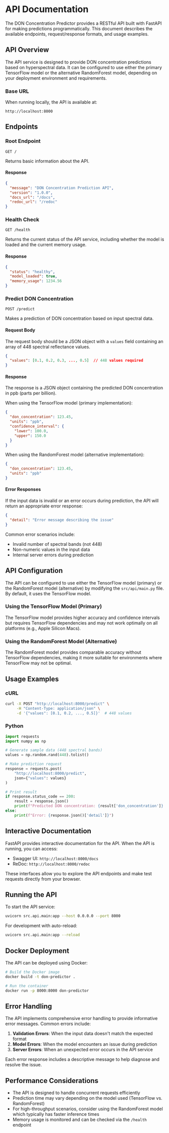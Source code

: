 # API Documentation

The DON Concentration Predictor provides a RESTful API built with FastAPI for making predictions programmatically. This document describes the available endpoints, request/response formats, and usage examples.

## API Overview

The API service is designed to provide DON concentration predictions based on hyperspectral data. It can be configured to use either the primary TensorFlow model or the alternative RandomForest model, depending on your deployment environment and requirements.

### Base URL

When running locally, the API is available at:

```
http://localhost:8000
```

## Endpoints

### Root Endpoint

```
GET /
```

Returns basic information about the API.

#### Response

```json
{
  "message": "DON Concentration Prediction API",
  "version": "1.0.0",
  "docs_url": "/docs",
  "redoc_url": "/redoc"
}
```

### Health Check

```
GET /health
```

Returns the current status of the API service, including whether the model is loaded and the current memory usage.

#### Response

```json
{
  "status": "healthy",
  "model_loaded": true,
  "memory_usage": 1234.56
}
```

### Predict DON Concentration

```
POST /predict
```

Makes a prediction of DON concentration based on input spectral data.

#### Request Body

The request body should be a JSON object with a `values` field containing an array of 448 spectral reflectance values.

```json
{
  "values": [0.1, 0.2, 0.3, ..., 0.5]  // 448 values required
}
```

#### Response

The response is a JSON object containing the predicted DON concentration in ppb (parts per billion).

When using the TensorFlow model (primary implementation):

```json
{
  "don_concentration": 123.45,
  "units": "ppb",
  "confidence_interval": {
    "lower": 100.0,
    "upper": 150.0
  }
}
```

When using the RandomForest model (alternative implementation):

```json
{
  "don_concentration": 123.45,
  "units": "ppb"
}
```

#### Error Responses

If the input data is invalid or an error occurs during prediction, the API will return an appropriate error response:

```json
{
  "detail": "Error message describing the issue"
}
```

Common error scenarios include:
- Invalid number of spectral bands (not 448)
- Non-numeric values in the input data
- Internal server errors during prediction

## API Configuration

The API can be configured to use either the TensorFlow model (primary) or the RandomForest model (alternative) by modifying the `src/api/main.py` file. By default, it uses the TensorFlow model.

### Using the TensorFlow Model (Primary)

The TensorFlow model provides higher accuracy and confidence intervals but requires TensorFlow dependencies and may not work optimally on all platforms (e.g., Apple Silicon Macs).

### Using the RandomForest Model (Alternative)

The RandomForest model provides comparable accuracy without TensorFlow dependencies, making it more suitable for environments where TensorFlow may not be optimal.

## Usage Examples

### cURL

```bash
curl -X POST "http://localhost:8000/predict" \
     -H "Content-Type: application/json" \
     -d '{"values": [0.1, 0.2, ..., 0.5]}'  # 448 values
```

### Python

```python
import requests
import numpy as np

# Generate sample data (448 spectral bands)
values = np.random.rand(448).tolist()

# Make prediction request
response = requests.post(
    "http://localhost:8000/predict",
    json={"values": values}
)

# Print result
if response.status_code == 200:
    result = response.json()
    print(f"Predicted DON concentration: {result['don_concentration']} {result['units']}")
else:
    print(f"Error: {response.json()['detail']}")
```

## Interactive Documentation

FastAPI provides interactive documentation for the API. When the API is running, you can access:

- Swagger UI: `http://localhost:8000/docs`
- ReDoc: `http://localhost:8000/redoc`

These interfaces allow you to explore the API endpoints and make test requests directly from your browser.

## Running the API

To start the API service:

```bash
uvicorn src.api.main:app --host 0.0.0.0 --port 8000
```

For development with auto-reload:

```bash
uvicorn src.api.main:app --reload
```

## Docker Deployment

The API can be deployed using Docker:

```bash
# Build the Docker image
docker build -t don-predictor .

# Run the container
docker run -p 8000:8000 don-predictor
```

## Error Handling

The API implements comprehensive error handling to provide informative error messages. Common errors include:

1. **Validation Errors**: When the input data doesn't match the expected format
2. **Model Errors**: When the model encounters an issue during prediction
3. **Server Errors**: When an unexpected error occurs in the API service

Each error response includes a descriptive message to help diagnose and resolve the issue.

## Performance Considerations

- The API is designed to handle concurrent requests efficiently
- Prediction time may vary depending on the model used (TensorFlow vs. RandomForest)
- For high-throughput scenarios, consider using the RandomForest model which typically has faster inference times
- Memory usage is monitored and can be checked via the `/health` endpoint 
